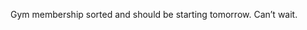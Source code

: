 <!--
id: 896213602
link: http://kevinisom.info/post/896213602/gym-membership-sorted-and-should-be-starting
slug: gym-membership-sorted-and-should-be-starting
date: Tue Aug 03 2010 15:38:57 GMT+1200 (NZST)
raw: {"blog_name":"kevinisom","id":896213602,"post_url":"http://kevinisom.info/post/896213602/gym-membership-sorted-and-should-be-starting","slug":"gym-membership-sorted-and-should-be-starting","type":"text","date":"2010-08-03 03:38:57 GMT","timestamp":1280806737,"state":"published","format":"html","reblog_key":"97Qc9tKU","tags":[],"short_url":"http://tmblr.co/Zw68YyrQo9Y","highlighted":[],"feed_item":"http://twitter.com/kev_nz/statuses/20189756975","from_feed_id":"650289","note_count":0,"title":null,"body":"<p>Gym membership sorted and should be starting tomorrow. Can&#8217;t wait.</p>"}
publish: 2010-08-03
tags: 
title: null
-->


Gym membership sorted and should be starting tomorrow. Can’t wait.


